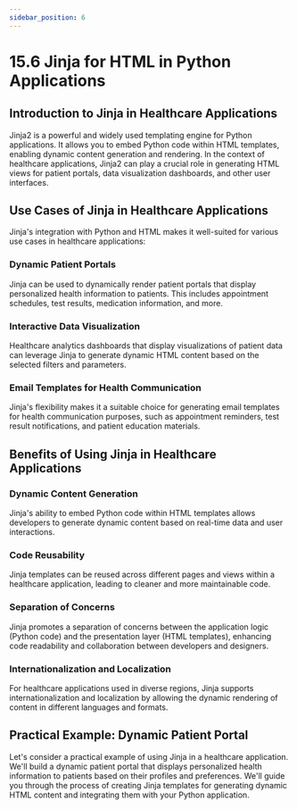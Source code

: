```yaml
---
sidebar_position: 6
---
```


# 15.6 Jinja for HTML in Python Applications

## Introduction to Jinja in Healthcare Applications

Jinja2 is a powerful and widely used templating engine for Python applications. It allows you to embed Python code within HTML templates, enabling dynamic content generation and rendering. In the context of healthcare applications, Jinja2 can play a crucial role in generating HTML views for patient portals, data visualization dashboards, and other user interfaces.

## Use Cases of Jinja in Healthcare Applications

Jinja's integration with Python and HTML makes it well-suited for various use cases in healthcare applications:

### Dynamic Patient Portals

Jinja can be used to dynamically render patient portals that display personalized health information to patients. This includes appointment schedules, test results, medication information, and more.

### Interactive Data Visualization

Healthcare analytics dashboards that display visualizations of patient data can leverage Jinja to generate dynamic HTML content based on the selected filters and parameters.

### Email Templates for Health Communication

Jinja's flexibility makes it a suitable choice for generating email templates for health communication purposes, such as appointment reminders, test result notifications, and patient education materials.

## Benefits of Using Jinja in Healthcare Applications

### Dynamic Content Generation

Jinja's ability to embed Python code within HTML templates allows developers to generate dynamic content based on real-time data and user interactions.

### Code Reusability

Jinja templates can be reused across different pages and views within a healthcare application, leading to cleaner and more maintainable code.

### Separation of Concerns

Jinja promotes a separation of concerns between the application logic (Python code) and the presentation layer (HTML templates), enhancing code readability and collaboration between developers and designers.

### Internationalization and Localization

For healthcare applications used in diverse regions, Jinja supports internationalization and localization by allowing the dynamic rendering of content in different languages and formats.

## Practical Example: Dynamic Patient Portal

Let's consider a practical example of using Jinja in a healthcare application. We'll build a dynamic patient portal that displays personalized health information to patients based on their profiles and preferences. We'll guide you through the process of creating Jinja templates for generating dynamic HTML content and integrating them with your Python application.
